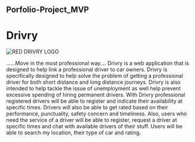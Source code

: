 ## Porfolio-Project_MVP
# Drivry

![RED DRIVRY LOGO](https://user-images.githubusercontent.com/106780350/227577112-d9facd3c-8aee-406d-b1c5-0b59ef53ba3f.jpg)


……Move in the most professional way….
Drivry is a web application that is designed to help link a professional driver to car owners. Drivry is specifically designed to help solve the problem of getting a professional driver for both short distance and long distance journeys. Drivry is also intended to help tackle the issue of unemployment as well help prevent excessive spending of hiring permanent drivers. 
With Drivry professional registered drivers will be able to register and indicate their availability at specific times. Drivers will also be able to get rated based on their performance, punctuality, safety concern and timeliness. Also, users who need the service of a driver will be able to register, request a driver at specific times and chat with available drivers of their stuff. Users will be able to search my location, their type of car and rating.
